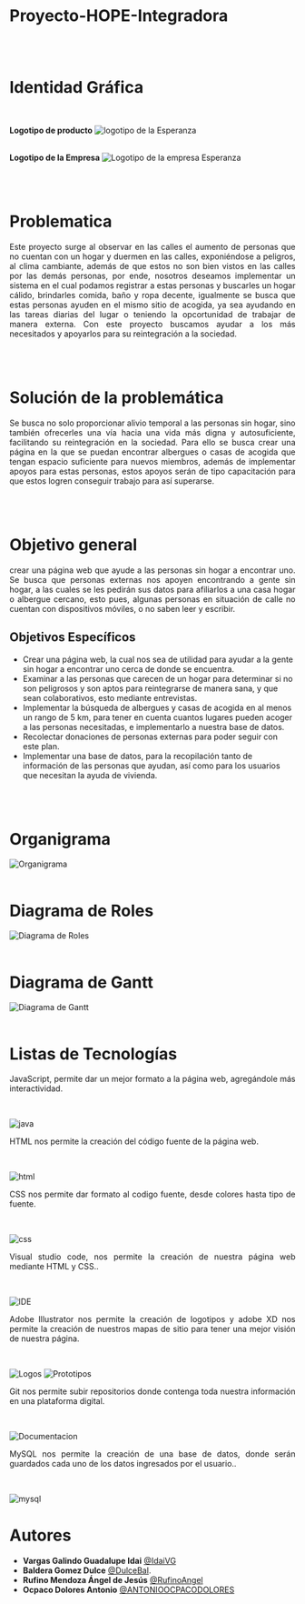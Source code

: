 # Proyecto-HOPE-Integradora
<br>
<br>

# **Identidad Gráfica**
<br>

**Logotipo de producto**
![logotipo de la Esperanza](/Assets/Logo_Hope.jpg) 
<br>
<br>

**Logotipo de la Empresa**
![Logotipo de la empresa Esperanza](/Assets/Hope_empresa.png)

<br>
<br>

# **Problematica**
<p align = "justify">
Este proyecto surge al observar en las calles el aumento de personas que no cuentan con un hogar y duermen en las calles, exponiéndose a peligros, al clima cambiante, además de que estos no son bien vistos en las calles por las demás personas, por ende, nosotros deseamos implementar un sistema en el cual podamos registrar a estas personas y buscarles un hogar cálido, brindarles comida, baño y ropa decente, igualmente se busca que estas personas ayuden en el mismo sitio de acogida, ya sea ayudando en las tareas diarias del lugar o teniendo la opcortunidad de trabajar de manera externa. Con este proyecto buscamos ayudar a los más necesitados y apoyarlos para su reintegración a la sociedad.</p>
<br>
<br>

# **Solución de la problemática**
<p align ="justify">
Se busca no solo proporcionar alivio temporal a las personas sin hogar, sino también ofrecerles una vía hacia una vida más digna y autosuficiente, facilitando su reintegración en la sociedad. Para ello se busca crear una página en la que se puedan encontrar albergues o casas de acogida que tengan espacio suficiente para nuevos miembros, además de implementar apoyos para estas personas, estos apoyos serán de tipo capacitación para que estos logren conseguir trabajo para así superarse.</p>

<br>
<br>

# **Objetivo general**
<p align = "justify">
crear una página web que ayude a las personas sin hogar a encontrar uno. Se busca que personas externas nos apoyen encontrando a gente sin hogar, a las cuales se les pedirán sus datos para afiliarlos a una casa hogar o albergue cercano, esto pues, algunas personas en situación de calle no cuentan con dispositivos móviles, o no saben leer y escribir.</p>

## **Objetivos Específicos**
- Crear una página web, la cual nos sea de utilidad para ayudar a la gente sin hogar a encontrar uno cerca de donde se encuentra.
- Examinar a las personas que carecen de un hogar para determinar si no son peligrosos y son aptos para reintegrarse de manera sana, y que sean colaborativos, esto mediante entrevistas.
- Implementar la búsqueda de albergues y casas de acogida en al menos un rango de 5 km, para tener en cuenta cuantos lugares pueden acoger a las personas necesitadas, e implementarlo a nuestra base de datos.
- Recolectar donaciones de personas externas para poder seguir con este plan.
- Implementar una base de datos, para la recopilación tanto de información de las personas que ayudan, así como para los usuarios que necesitan la ayuda de vivienda.

<br>
<br>

# **Organigrama**
![Organigrama](/Assets/Organigrama.png) 
<br>
<br>

# **Diagrama de Roles**
![Diagrama de Roles](/Assets/Diagrama%20de%20Roles.png)
<br>
<br>

# **Diagrama de Gantt**
![Diagrama de Gantt](/Assets/Diagrama_de_Gantt.png)
<br>
<br>

# **Listas de Tecnologías**
<p align = "justify">JavaScript, permite dar un mejor formato a la página web, agregándole más interactividad.</p><br>

![java](/Assets/JavaScript.svg)

<p align = "justify">HTML nos permite la creación del código fuente de la página web.</p><br>

![html](/Assets/HTML5.svg) 

<p align = "justify">CSS nos permite dar formato al codigo fuente, desde colores hasta tipo de fuente.</p><br>

![css](/Assets/CSS3-1572B6.svg)

<p align = "justify">Visual studio code, nos permite la creación de nuestra página web mediante HTML y CSS..</p><br>

![IDE](/Assets/Visual_Studio_Code-0078D4.svg)

<p align = "justify">Adobe Illustrator nos permite la creación de logotipos y adobe XD nos permite la creación de nuestros mapas de sitio para tener una mejor visión de nuestra página.</p><br>

![Logos](/Assets/Adobe_Illustrator-FF9A00.svg) ![Prototipos](/Assets/Adobe%20_XD-470137.svg)

<p align = "justify">Git nos permite subir repositorios donde contenga toda nuestra información en una plataforma digital.</p><br>

![Documentacion](/Assets/GIT-E44C30.svg)

<p align = "justify">MySQL nos permite la creación de una base de datos, donde serán guardados cada uno de los datos ingresados por el usuario..</p><br>

![mysql](/Assets/MySQL-005C84.svg)


# **Autores**
- **Vargas Galindo Guadalupe Idai** [@IdaiVG](https://github.com/IdaiVG)
- **Baldera Gomez Dulce** [@DulceBal](https://github.com/DulceBal).
- **Rufino Mendoza Ángel de Jesús** [@RufinoAngel](https://github.com/RufinoAngel)
- **Ocpaco Dolores Antonio** [@ANTONIOOCPACODOLORES](https://github.com/ANTONIOOCPACODOLORES)
